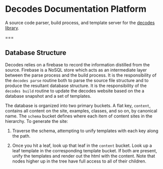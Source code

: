 # Decodes Documentation Platform

A source code parser, build process, and template server for the [decodes library](http://github.com/ksteinfe/decodes).

===

## Database Structure

Decodes relies on a firebase to record the information distilled from the source. Firebase is a NoSQL store which acts as an intermediate layer between the parse process and the build process. It is the responsibility of the ```decodes parse``` routine both to parse the source file structure and to produce the resultant database structure. It is the responsibility of the ```decodes build``` routine to update the decodes website based on the a database snapshot and a set of templates.

The database is organized into two primary buckets. A flat key, ```content```, contains all content on the site, examples, classes, and so on, by canonical name. The ```schema``` bucket defines where each item of content sites in the hierarchy. To generate the site:

1. Traverse the schema, attempting to unify templates with each key along the path.

2. Once you hit a leaf, look up that leaf in the ```content``` bucket. Look up a leaf template in the corresponding template bucket. If both are present, unify the templates and render out the html with the content. Note that nodes higher up in the tree have full access to all of their children.